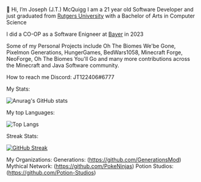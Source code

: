 👋 Hi, I’m Joseph (J.T.) McQuigg
I am a 21 year old Software Developer and just graduated from [Rutgers University](https://www.rutgers.edu/) with a Bachelor of Arts in Computer Science

I did a CO-OP as a Software Enigneer at [Bayer](https://www.bayer.com/en/) in 2023

Some of my Personal Projects include Oh The Biomes We'be Gone, Pixelmon Generations, HungerGames, BedWars1058, Minecraft Forge, NeoForge, Oh The Biomes You'll Go and many more contributions across the Minecraft and Java
Software community.

How to reach me Discord: JT122406#6777

My Stats:

![Anurag's GitHub stats](https://github-readme-stats-jt-mcquiggs-projects.vercel.app/api?username=JT122406&show_icons=true&theme=tokyonight&count_private=true)

My top Languages:

![Top Langs](https://github-readme-stats-jt-mcquiggs-projects.vercel.app/api/top-langs/?username=JT122406&layout=compact&count_private=true&theme=tokyonight&size_weight=0.5&count_weight=0.5&hide=rust,shell,makefile)

Streak Stats:

[![GitHub Streak](https://streak-stats.demolab.com/?user=JT122406&theme=dark)](https://git.io/streak-stats)

My Organizations: 
Generations: (https://github.com/GenerationsMod)
Mythical Network: (https://github.com/PokeNinjas)
Potion Studios: (https://github.com/Potion-Studios)

<!---
JT122406/JT122406 is a ✨ special ✨ repository because its `README.md` (this file) appears on your GitHub profile.
You can click the Preview link to take a look at your changes.
--->
